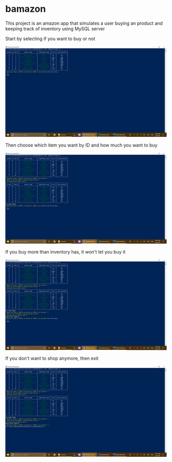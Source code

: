 # bamazon

This project is an amazon app that simulates a user buying an product and keeping track of inventory using MySQL server

Start by selecting if you want to buy or not

![To Buy or not to buy](images/screenshot5.PNG)

Then choose which item you want by ID and how much you want to buy

![BUY IT](images/screenshot6.PNG)

If you buy more than inventory has, it won't let you buy it

![You-can't-buy-this](images/screenshot7.PNG)

If you don't want to shop anymore, then exit

![bye bye](images/screenshot8.PNG)